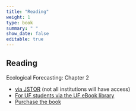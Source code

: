 ```yaml
---
title: "Reading"
weight: 1
type: book
summary: " "
show_date: false
editable: true
---
```


## Reading

Ecological Forecasting: Chapter 2
* [via JSTOR](https://doi.org/10.2307/j.ctvc7796h.6) (not all institutions will have access)
* [For UF students via the UF eBook library](https://ebookcentral.proquest.com/lib/UFL/detail.action?docID=4866481#goto_toc)
* [Purchase the book](https://press.princeton.edu/books/hardcover/9780691160573/ecological-forecasting)